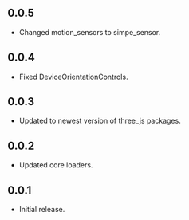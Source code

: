 ## 0.0.5

* Changed motion_sensors to simpe_sensor.

## 0.0.4

* Fixed DeviceOrientationControls.

## 0.0.3

* Updated to newest version of three_js packages.

## 0.0.2

* Updated core loaders.

## 0.0.1

* Initial release.